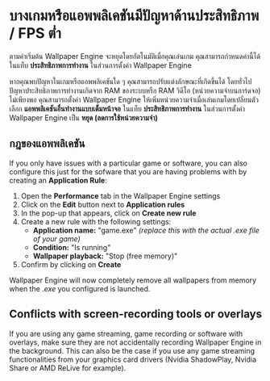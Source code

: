 # บางเกมหรือแอพพลิเคชันมีปัญหาด้านประสิทธิภาพ / FPS ต่ำ

ตามค่าเริ่มต้น Wallpaper Engine จะหยุดโดยอัตโนมัติเมื่อคุณเล่นเกม คุณสามารถกำหนดค่านี้ได้ในแท็บ **ประสิทธิภาพการทำงาน** ในส่วนการตั้งค่า Wallpaper Engine

หากคุณพบปัญหาในเกมหรือแอพพลิเคชันใด ๆ คุณสามารถปรับแต่งลักษณะที่เกิดขึ้นได้ โดยทั่วไปปัญหาประสิทธิภาพการทำงานเกิดจาก RAM ของระบบหรือ RAM วิดีโอ (หน่วยความจำบนการ์ดจอ) ไม่เพียงพอ คุณสามารถตั้งค่า Wallpaper Engine ให้เพิ่มหน่วยความจำเมื่อเล่นเกมโดยเปลี่ยนตัวเลือก **แอพพลิเคชันอื่นทำงานแบบเต็มหน้าจอ** ในแท็บ **ประสิทธิภาพการทำงาน** ในส่วนการตั้งค่า Wallpaper Engine เป็น **หยุด (ลดการใช้หน่วยความจำ)**

## กฎของแอพพลิเคชัน

If you only have issues with a particular game or software, you can also configure this just for the sofware that you are having problems with by creating an **Application Rule**:

1. Open the **Performance** tab in the Wallpaper Engine settings
2. Click on the **Edit** button next to **Application rules**
3. In the pop-up that appears, click on **Create new rule**
4. Create a new rule with the following settings:
    * **Application name:** "game.exe" *(replace this with the actual .exe file of your game)*
    * **Condition:** "Is running"
    * **Wallpaper playback:** "Stop (free memory)"
5. Confirm by clicking on **Create**

Wallpaper Engine will now completely remove all wallpapers from memory when the *.exe* you configured is launched.

## Conflicts with screen-recording tools or overlays

If you are using any game streaming, game recording or software with overlays, make sure they are not accidentally recording Wallpaper Engine in the background. This can also be the case if you use any game streaming functionalities from your graphics card drivers (Nvidia ShadowPlay, Nvidia Share or AMD ReLive for example).
